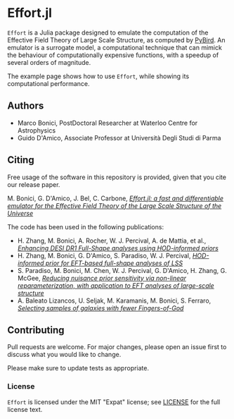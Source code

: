 # Effort.jl

`Effort` is a Julia package designed to emulate the computation of the Effective Field Theory of Large Scale Structure, as computed by [PyBird](https://github.com/pierrexyz/pybird). An emulator is a surrogate model, a computational technique that can mimick the behaviour of computationally expensive functions, with a speedup of several orders of magnitude.

The example page shows how to use `Effort`, while showing its computational performance.

## Authors

- Marco Bonici, PostDoctoral Researcher at Waterloo Centre for Astrophysics
- Guido D'Amico, Associate Professor at Università Degli Studi di Parma

## Citing

Free usage of the software in this repository is provided, given that you cite our release paper.

M. Bonici, G. D'Amico, J. Bel, C. Carbone, [_Effort.jl: a fast and differentiable emulator for the Effective Field Theory of the Large Scale Structure of the Universe_](https://arxiv.org/abs/2501.04639)

The code has been used in the following publications:
- H. Zhang, M. Bonici, A. Rocher, W. J. Percival, A. de Mattia, et al., [_Enhancing DESI DR1 Full-Shape analyses using HOD-informed priors_](https://arxiv.org/abs/2504.10407)
- H. Zhang, M. Bonici, G. D'Amico, S. Paradiso, W. J. Percival, [_HOD-informed prior for EFT-based full-shape analyses of LSS_](https://arxiv.org/abs/2409.12937)
- S. Paradiso, M. Bonici, M. Chen, W. J. Percival, G. D'Amico, H. Zhang, G. McGee, [_Reducing nuisance prior sensitivity via non-linear reparameterization, with application to EFT analyses of large-scale structure_](https://arxiv.org/abs/2412.03503)
- A. Baleato Lizancos, U. Seljak, M. Karamanis, M. Bonici, S. Ferraro, [_Selecting samples of galaxies with fewer Fingers-of-God_](https://arxiv.org/abs/2501.10587)

## Contributing

Pull requests are welcome. For major changes, please open an issue first to discuss what you would like to change.

Please make sure to update tests as appropriate.

### License

`Effort` is licensed under the MIT "Expat" license; see
[LICENSE](https://github.com/CosmologicalEmulators/Effort.jl/blob/main/LICENSE) for
the full license text.
